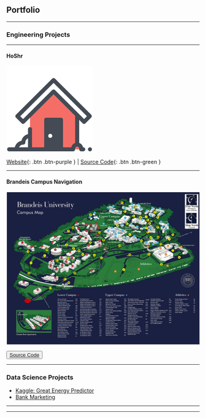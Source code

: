 ## Portfolio

---

### Engineering Projects 
---
#### HoShr

<img src="images/hoshr-logo.png?raw=true"/>

[Website](https://hoshr-auto-realtor.herokuapp.com/){: .btn .btn-purple } |
[Source Code](https://github.com/hantingge/HoShr){: .btn .btn-green }

---

#### Brandeis Campus Navigation

<img src="images/brandeis_campus_map.jpg?raw=true"/>

<button class="button-save large">[Source Code](https://github.com/hantingge/brandeis-map)</button>

---

### Data Science Projects

- [Kaggle: Great Energy Predictor](https://github.com/hantingge/ashrae-great-energy-predictor)
- [Bank Marketing](https://github.com/hantingge/bank-marketing-gradient-boosting)

---




---

